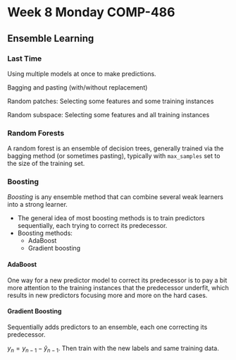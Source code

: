 # Week 8 Monday COMP-486
## Ensemble Learning
### Last Time
Using multiple models at once to make predictions.

Bagging and pasting (with/without replacement)

Random patches: Selecting some features and some training instances

Random subspace: Selecting some features and all training instances

### Random Forests
A random forest is an ensemble of decision trees, generally trained via the bagging method (or sometimes pasting), typically with `max_samples` set to the size of the training set.

### Boosting
*Boosting* is any ensemble method that can combine several weak learners into a strong learner.
- The general idea of most boosting methods is to train predictors sequentially, each trying to correct its predecessor.
- Boosting methods:
  - AdaBoost
  - Gradient boosting

#### AdaBoost
One way for a new predictor model to correct its predecessor is to pay a bit more attention to the training instances that the predecessor underfit, which results in new predictors focusing more and more on the hard cases.

#### Gradient Boosting
Sequentially adds predictors to an ensemble, each one correcting its predecessor.

$y_n = y_{n-1} - \hat{y}_{n-1}$.
Then train with the new labels and same training data.